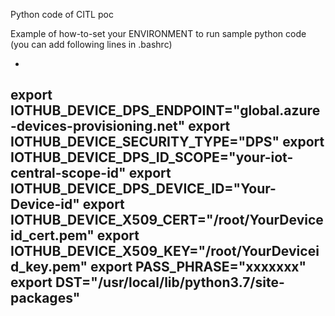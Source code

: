 Python code of CITL poc


Example of how-to-set your ENVIRONMENT to run sample python code
(you can add following lines in .bashrc)

-
export IOTHUB_DEVICE_DPS_ENDPOINT="global.azure-devices-provisioning.net"
export IOTHUB_DEVICE_SECURITY_TYPE="DPS"
export IOTHUB_DEVICE_DPS_ID_SCOPE="your-iot-central-scope-id"
export IOTHUB_DEVICE_DPS_DEVICE_ID="Your-Device-id"
export IOTHUB_DEVICE_X509_CERT="/root/YourDeviceid_cert.pem"
export IOTHUB_DEVICE_X509_KEY="/root/YourDeviceid_key.pem"
export PASS_PHRASE="xxxxxxx" 
export DST="/usr/local/lib/python3.7/site-packages"
-

